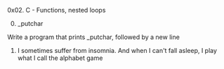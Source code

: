 0x02. C - Functions, nested loops

0. _putchar

Write a program that prints _putchar, followed by a new line

1. I sometimes suffer from insomnia. And when I can't fall asleep, I play what I call the alphabet game

